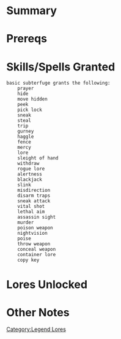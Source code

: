 # Summary

# Prereqs

# Skills/Spells Granted

`basic subterfuge grants the following:`  
`    prayer`  
`    hide`  
`    move hidden`  
`    peek`  
`    pick lock`  
`    sneak`  
`    steal`  
`    trip`  
`    gurney`  
`    haggle`  
`    fence`  
`    mercy`  
`    lore`  
`    sleight of hand`  
`    withdraw`  
`    rogue lore`  
`    alertness`  
`    blackjack`  
`    slink`  
`    misdirection`  
`    disarm traps`  
`    sneak attack`  
`    vital shot`  
`    lethal aim`  
`    assassin sight`  
`    murder`  
`    poison weapon`  
`    nightvision`  
`    poise`  
`    throw weapon`  
`    conceal weapon`  
`    container lore`  
`    copy key`

# Lores Unlocked

# Other Notes

[Category:Legend Lores](Category:Legend_Lores "wikilink")

